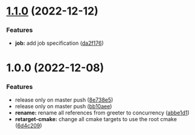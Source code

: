 # [1.1.0](https://github.com/InfiniBrains/concurrency/compare/v1.0.0...v1.1.0) (2022-12-12)


### Features

* **job:** add job specification ([da2f176](https://github.com/InfiniBrains/concurrency/commit/da2f176fab50d24cc99f3f1d5d65fd7f0ce82687))

# 1.0.0 (2022-12-08)


### Features

* release only on master push ([8e738e5](https://github.com/InfiniBrains/concurrency/commit/8e738e5d6497838d66032bb97057871b77934f25))
* release only on master push ([bb10aee](https://github.com/InfiniBrains/concurrency/commit/bb10aeeb3e7950753a8ba1c30d3c213df16d1689))
* **rename:** rename all references from greeter to concurrency ([abbe1d1](https://github.com/InfiniBrains/concurrency/commit/abbe1d145cd552391bde3ac6f7f7e76f8cc89315))
* **retarget-cmake:** change all cmake targets to use the root cmake ([6d4c209](https://github.com/InfiniBrains/concurrency/commit/6d4c2092787c69efb4a3f7ab5465f4b3c7aae51c))
